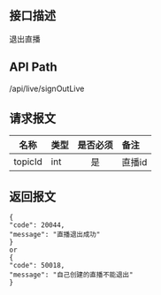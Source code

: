 ## 接口描述
退出直播
## API Path
/api/live/signOutLive
## 请求报文
|名称         |类型           |是否必须   |备注                                 |
|-------------|:--------------|:---------:|:------------------------------------|
|topicId    |int    |是    |直播id    |
## 返回报文
    {
    "code": 20044,
    "message": "直播退出成功"
    }
    or
    {
    "code": 50018,
    "message": "自己创建的直播不能退出"
    }
    
